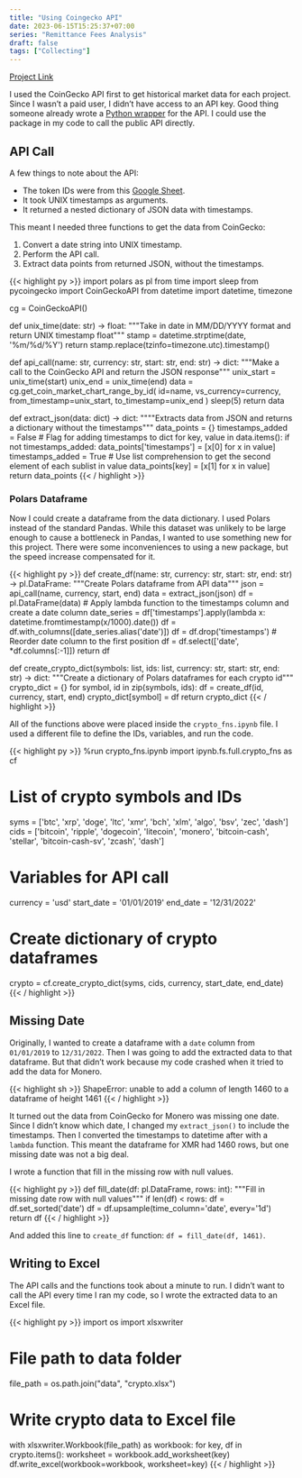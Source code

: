 ```yaml
---
title: "Using Coingecko API"
date: 2023-06-15T15:25:37+07:00
series: "Remittance Fees Analysis"
draft: false
tags: ["Collecting"]
---
```


[Project Link](https://github.com/kietnguyen01/Remittance-Fees-Analysis)

I used the CoinGecko API first to get historical market data for each project. Since I wasn’t a paid user, I didn’t have access to an API key. Good thing someone already wrote a [Python wrapper](https://github.com/man-c/pycoingecko) for the API. I could use the package in my code to call the public API directly.

## API Call

A few things to note about the API: 

- The token IDs were from this [Google Sheet](https://docs.google.com/spreadsheets/d/1wTTuxXt8n9q7C4NDXqQpI3wpKu1_5bGVmP9Xz0XGSyU/edit#gid=0).
- It took UNIX timestamps as arguments.
- It returned a nested dictionary of JSON data with timestamps.

This meant I needed three functions to get the data from CoinGecko:

1. Convert a date string into UNIX timestamp.
2. Perform the API call.
3. Extract data points from returned JSON, without the timestamps.

{{< highlight py >}}
import polars as pl
from time import sleep
from pycoingecko import CoinGeckoAPI
from datetime import datetime, timezone

cg = CoinGeckoAPI()

def unix_time(date: str) -> float:
    """Take in date in MM/DD/YYYY format and return UNIX timestamp float"""
    stamp = datetime.strptime(date, '%m/%d/%Y')
    return stamp.replace(tzinfo=timezone.utc).timestamp()

def api_call(name: str, currency: str, start: str, end: str) -> dict:
    """Make a call to the CoinGecko API and return the JSON response"""
    unix_start = unix_time(start)
    unix_end = unix_time(end)
    data = cg.get_coin_market_chart_range_by_id(
        id=name, 
        vs_currency=currency, 
        from_timestamp=unix_start, 
        to_timestamp=unix_end
    )
    sleep(5)
    return data

def extract_json(data: dict) -> dict:
    """"Extracts data from JSON and returns a dictionary without the timestamps"""
    data_points = {}
    timestamps_added = False  # Flag for adding timestamps to dict
    for key, value in data.items():
        if not timestamps_added:
            data_points['timestamps'] = [x[0] for x in value]
            timestamps_added = True
        # Use list comprehension to get the second element of each sublist in value
        data_points[key] = [x[1] for x in value]
    return data_points
{{< / highlight >}}

### Polars Dataframe

Now I could create a dataframe from the data dictionary. I used Polars instead of the standard Pandas. While this dataset was unlikely to be large enough to cause a bottleneck in Pandas, I wanted to use something new for this project. There were some inconveniences to using a new package, but the speed increase compensated for it.

{{< highlight py >}}
def create_df(name: str, currency: str, start: str, end: str) -> pl.DataFrame:
    """Create Polars dataframe from API data"""
    json = api_call(name, currency, start, end)
    data = extract_json(json)
    df = pl.DataFrame(data)
    # Apply lambda function to the timestamps column and create a date column
    date_series = df['timestamps'].apply(lambda x: datetime.fromtimestamp(x/1000).date())
    df = df.with_columns([date_series.alias('date')])
    df = df.drop('timestamps')
    # Reorder date column to the first position
    df = df.select(['date', *df.columns[:-1]])
    return df

def create_crypto_dict(symbols: list, ids: list, currency: str, start: str, end: str) -> dict:
    """Create a dictionary of Polars dataframes for each crypto id"""
    crypto_dict = {}
    for symbol, id in zip(symbols, ids):
        df = create_df(id, currency, start, end)
        crypto_dict[symbol] = df
    return crypto_dict
{{< / highlight >}}

All of the functions above were placed inside the `crypto_fns.ipynb` file. I used a different file to define the IDs, variables, and run the code.

{{< highlight py >}}
%run crypto_fns.ipynb
import ipynb.fs.full.crypto_fns as cf

# List of crypto symbols and IDs
syms = ['btc', 'xrp', 'doge', 'ltc', 'xmr', 'bch', 'xlm', 'algo', 'bsv', 'zec', 'dash']
cids = ['bitcoin', 'ripple', 'dogecoin', 'litecoin', 'monero', 'bitcoin-cash', 'stellar', 'bitcoin-cash-sv', 'zcash', 'dash']

# Variables for API call
currency = 'usd'
start_date = '01/01/2019'
end_date = '12/31/2022'

# Create dictionary of crypto dataframes
crypto = cf.create_crypto_dict(syms, cids, currency, start_date, end_date)
{{< / highlight >}}

## Missing Date

Originally, I wanted to create a dataframe with a `date` column from `01/01/2019` to `12/31/2022`. Then I was going to add the extracted data to that dataframe. But that didn’t work because my code crashed when it tried to add the data for Monero.

{{< highlight sh >}}
ShapeError: unable to add a column of length 1460 to a dataframe of height 1461
{{< / highlight >}}

It turned out the data from CoinGecko for Monero was missing one date. Since I didn’t know which date, I changed my `extract_json()` to include the timestamps. Then I converted the timestamps to datetime after with a `lambda` function. This meant the dataframe for XMR had 1460 rows, but one missing date was not a big deal. 

I wrote a function that fill in the missing row with null values.

{{< highlight py >}}
def fill_date(df: pl.DataFrame, rows: int):
    """Fill in missing date row with null values"""
    if len(df) < rows:
        df = df.set_sorted('date')
        df = df.upsample(time_column='date', every='1d')
    return df
{{< / highlight >}}

And added this line to `create_df` function: `df = fill_date(df, 1461)`.

## Writing to Excel

The API calls and the functions took about a minute to run. I didn’t want to call the API every time I ran my code, so I wrote the extracted data to an Excel file.

{{< highlight py >}}
import os
import xlsxwriter

# File path to data folder
file_path = os.path.join("data", "crypto.xlsx")
# Write crypto data to Excel file
with xlsxwriter.Workbook(file_path) as workbook:
    for key, df in crypto.items():
        worksheet = workbook.add_worksheet(key)
        df.write_excel(workbook=workbook, worksheet=key)
{{< / highlight >}}